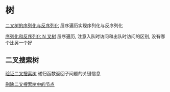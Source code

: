 # 树

[二叉树的序列化与反序列化](https://leetcode.cn/problems/serialize-and-deserialize-binary-tree/)	层序遍历实现序列化与反序列化

[序列化和反序列化 N 叉树](https://leetcode.cn/problems/serialize-and-deserialize-n-ary-tree/)	层序遍历, 注意入队时访问和出队时访问的区别, 没有哪个比另一个好



## 二叉搜索树

[验证二叉搜索树](https://leetcode.cn/problems/validate-binary-search-tree/)	递归函数返回子问题的关键信息

[删除二叉搜索树中的节点](https://leetcode.cn/problems/delete-node-in-a-bst/)	